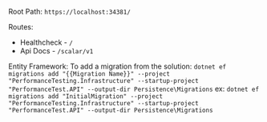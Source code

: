 Root Path: `https://localhost:34381/`

Routes:
- Healthcheck - `/`
- Api Docs - `/scalar/v1`

Entity Framework:
To add a migration from the solution:
`dotnet ef migrations add "{{Migration Name}}" --project "PerformanceTesting.Infrastructure" --startup-project "PerformanceTest.API" --output-dir Persistence\Migrations`
ex:
`dotnet ef migrations add "InitialMigration" --project "PerformanceTesting.Infrastructure" --startup-project "PerformanceTest.API" --output-dir Persistence\Migrations`